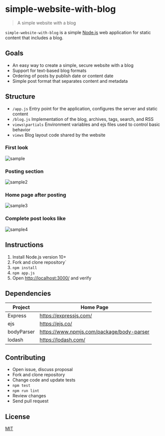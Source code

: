 # simple-website-with-blog

> A simple website with a blog

`simple-website-with-blog` is a simple [Node.js](https://nodejs.org/) web application for static content that includes a blog.

## Goals

- An easy way to create a simple, secure website with a blog
- Support for text-based blog formats
- Ordering of posts by publish date or content date
- Simple post format that separates content and metadata
## Structure

- `/app.js` Entry point for the application, configures the server and static content
- `/blog.js` Implementation of the blog, archives, tags, search, and RSS
- `views\partials` Environment variables and ejs files used to control basic behavior
- `views` Blog layout code shared by the website
### First look
![sample]()
### Posting section
![sample2]()
### Home page after posting
![sample3]()
### Complete post looks like
![sample4]()

## Instructions

1. Install Node.js version 10+
1. Fork and clone repository`
1. `npm install`
1. `npm app.js`
1. Open <http://localhost:3000/> and verify

## Dependencies

| Project      | Home Page                                    |
|--------------|----------------------------------------------|
| Express      | <https://expressjs.com/>                     |
| ejs          | <https://ejs.co/>                            |
| bodyParser   | <https://www.npmjs.com/package/body-parser>  |
| lodash       | <https://lodash.com/>                        |

## Contributing

- Open issue, discuss proposal
- Fork and clone repository
- Change code and update tests
- `npm test`
- `npm run lint`
- Review changes
- Send pull request

## License

[MIT](LICENSE)